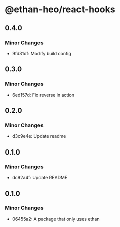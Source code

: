 # @ethan-heo/react-hooks

## 0.4.0

### Minor Changes

-   9fd31df: Modify build config

## 0.3.0

### Minor Changes

-   6ed157d: Fix reverse in action

## 0.2.0

### Minor Changes

-   d3c9e4e: Update readme

## 0.1.0

### Minor Changes

-   dc92a4f: Update README

## 0.1.0

### Minor Changes

-   06455a2: A package that only uses ethan

